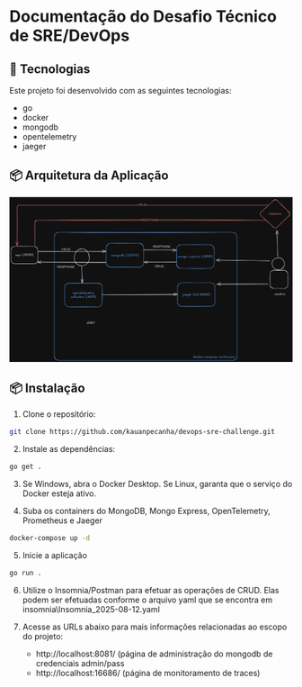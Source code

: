 # Documentação do Desafio Técnico de SRE/DevOps

## 🚀 Tecnologias

Este projeto foi desenvolvido com as seguintes tecnologias:

- go
- docker
- mongodb
- opentelemetry
- jaeger

## 📦 Arquitetura da Aplicação

![Arquitetura do software](images/software-architecture.png)

## 📦 Instalação

1. Clone o repositório:

```bash
git clone https://github.com/kauanpecanha/devops-sre-challenge.git
```

2. Instale as dependências:

```bash
go get .
```

3. Se Windows, abra o Docker Desktop. Se Linux, garanta que o serviço do Docker esteja ativo. 

4. Suba os containers do MongoDB, Mongo Express, OpenTelemetry, Prometheus e Jaeger
```bash
docker-compose up -d
```

5. Inicie a aplicação
```bash
go run .
```

6. Utilize o Insomnia/Postman para efetuar as operações de CRUD. Elas podem ser efetuadas conforme o arquivo yaml que se encontra em insomnia\Insomnia_2025-08-12.yaml

7. Acesse as URLs abaixo para mais informações relacionadas ao escopo do projeto:
   - http://localhost:8081/ (página de administração do mongodb de credenciais admin/pass
   - http://localhost:16686/ (página de monitoramento de traces)